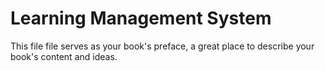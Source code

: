 # Learning Management System

This file file serves as your book's preface, a great place to describe your book's content and ideas.
